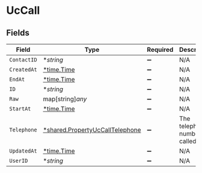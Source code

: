 # UcCall


## Fields

| Field                                                                                    | Type                                                                                     | Required                                                                                 | Description                                                                              |
| ---------------------------------------------------------------------------------------- | ---------------------------------------------------------------------------------------- | ---------------------------------------------------------------------------------------- | ---------------------------------------------------------------------------------------- |
| `ContactID`                                                                              | **string*                                                                                | :heavy_minus_sign:                                                                       | N/A                                                                                      |
| `CreatedAt`                                                                              | [*time.Time](https://pkg.go.dev/time#Time)                                               | :heavy_minus_sign:                                                                       | N/A                                                                                      |
| `EndAt`                                                                                  | [*time.Time](https://pkg.go.dev/time#Time)                                               | :heavy_minus_sign:                                                                       | N/A                                                                                      |
| `ID`                                                                                     | **string*                                                                                | :heavy_minus_sign:                                                                       | N/A                                                                                      |
| `Raw`                                                                                    | map[string]*any*                                                                         | :heavy_minus_sign:                                                                       | N/A                                                                                      |
| `StartAt`                                                                                | [*time.Time](https://pkg.go.dev/time#Time)                                               | :heavy_minus_sign:                                                                       | N/A                                                                                      |
| `Telephone`                                                                              | [*shared.PropertyUcCallTelephone](../../../pkg/models/shared/propertyuccalltelephone.md) | :heavy_minus_sign:                                                                       | The telephone number called                                                              |
| `UpdatedAt`                                                                              | [*time.Time](https://pkg.go.dev/time#Time)                                               | :heavy_minus_sign:                                                                       | N/A                                                                                      |
| `UserID`                                                                                 | **string*                                                                                | :heavy_minus_sign:                                                                       | N/A                                                                                      |